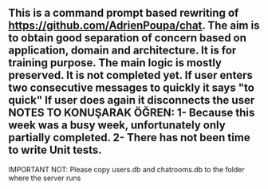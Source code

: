 This is a command prompt based rewriting of https://github.com/AdrienPoupa/chat.
The aim is to obtain good separation of concern based on application, domain and architecture.
It is for training purpose.
The main logic is mostly preserved.
It is not completed yet.
If user enters two consecutive messages to quickly it says "to quick"
If user does again it disconnects the user
NOTES TO KONUŞARAK ÖĞREN: 
1- Because this week was a busy week, unfortunately only partially completed.
2- There has not been time to write Unit tests.
----------------------------------------------------------------------------------

IMPORTANT NOT: Please copy users.db and chatrooms.db to the folder where the server runs 


